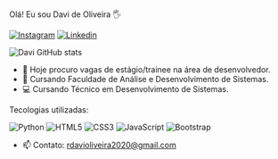 Olá! Eu sou Davi de Oliveira 🖐️

[![Instagram](https://img.shields.io/badge/Instagram-E4405F?style=for-the-badge&logo=instagram&logoColor=white)](https://www.instagram.com/davi__oliveira.__/)
[![Linkedin](https://img.shields.io/badge/LinkedIn-0077B5?style=for-the-badge&logo=linkedin&logoColor=white)](https://www.linkedin.com/in/davi-de-oliveira-rosa-2224aa284/)

![Davi GitHub stats](https://github-readme-stats.vercel.app/api?username=Davi0liveiraa&theme=holi&show_icons=true)

- 🔭 Hoje procuro vagas de estágio/trainee na área de desenvolvedor.
- 🌱 Cursando Faculdade de Análise e Desenvolvimento de Sistemas.
- 💻 Cursando Técnico em Desenvolvimento de  Sistemas.

Tecologias utilizadas:

![Python](https://img.shields.io/badge/Python-14354C?style=for-the-badge&logo=python&logoColor=white)
![HTML5](https://img.shields.io/badge/HTML5-E34F26?style=for-the-badge&logo=html5&logoColor=white)
![CSS3](https://img.shields.io/badge/CSS3-1572B6?style=for-the-badge&logo=css3&logoColor=white)
![JavaScript](https://img.shields.io/badge/JavaScript-F7DF1E?style=for-the-badge&logo=javascript&logoColor=black)
![Bootstrap](https://img.shields.io/badge/Bootstrap-563D7C?style=for-the-badge&logo=bootstrap&logoColor=white)

- 📫 Contato: rdavioliveira2020@gmail.com
